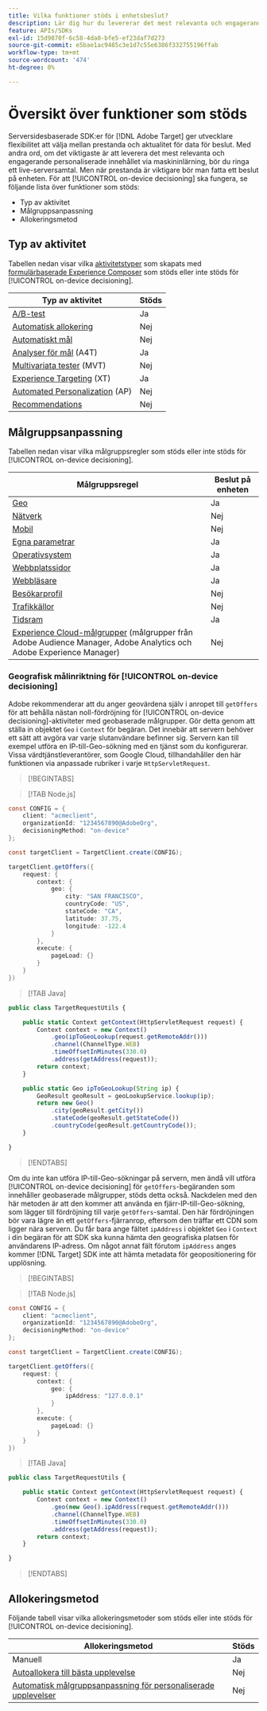 ```yaml
---
title: Vilka funktioner stöds i enhetsbeslut?
description: Lär dig hur du levererar det mest relevanta och engagerande personaliserade innehållet via maskininlärning via ett live-serversamtal.
feature: APIs/SDKs
exl-id: 15d9870f-6c58-4da0-bfe5-ef23daf7d273
source-git-commit: e5bae1ac9485c3e1d7c55e6386f332755196ffab
workflow-type: tm+mt
source-wordcount: '474'
ht-degree: 0%

---
```


# Översikt över funktioner som stöds

Serversidesbaserade SDK:er för [!DNL Adobe Target] ger utvecklare flexibilitet att välja mellan prestanda och aktualitet för data för beslut. Med andra ord, om det viktigaste är att leverera det mest relevanta och engagerande personaliserade innehållet via maskininlärning, bör du ringa ett live-serversamtal. Men när prestanda är viktigare bör man fatta ett beslut på enheten. För att [!UICONTROL on-device decisioning] ska fungera, se följande lista över funktioner som stöds:

* Typ av aktivitet
* Målgruppsanpassning
* Allokeringsmetod

## Typ av aktivitet

Tabellen nedan visar vilka [aktivitetstyper](https://experienceleague.adobe.com/docs/target/using/activities/target-activities-guide.html?lang=sv-SE) som skapats med [formulärbaserade Experience Composer](https://experienceleague.adobe.com/docs/target/using/experiences/form-experience-composer.html?lang=sv-SE&) som stöds eller inte stöds för [!UICONTROL on-device decisioning].

| Typ av aktivitet | Stöds |
| --- | --- |
| [A/B-test](https://experienceleague.adobe.com/docs/target/using/activities/abtest/test-ab.html?lang=sv-SE) | Ja |
| [Automatisk allokering](https://experienceleague.adobe.com/docs/target/using/activities/auto-allocate/automated-traffic-allocation.html?lang=sv-SE) | Nej |
| [Automatiskt mål](https://experienceleague.adobe.com/docs/target/using/activities/auto-target/auto-target-to-optimize.html?lang=sv-SE) | Nej |
| [Analyser för mål](https://experienceleague.adobe.com/docs/target/using/integrate/a4t/a4t.html?lang=sv-SE) (A4T) | Ja |
| [Multivariata tester](https://experienceleague.adobe.com/docs/target/using/activities/multivariate-test/multivariate-testing.html?lang=sv-SE) (MVT) | Nej |
| [Experience Targeting](https://experienceleague.adobe.com/docs/target/using/activities/experience-targeting/experience-target.html?lang=sv-SE) (XT) | Ja |
| [Automated Personalization](https://experienceleague.adobe.com/docs/target/using/activities/automated-personalization/automated-personalization.html?lang=sv-SE) (AP) | Nej |
| [Recommendations](https://experienceleague.adobe.com/docs/target/using/recommendations/recommendations.html?lang=sv-SE) | Nej |


## Målgruppsanpassning

Tabellen nedan visar vilka målgruppsregler som stöds eller inte stöds för [!UICONTROL on-device decisioning].

| Målgruppsregel | Beslut på enheten |
| --- | --- |
| [Geo](https://experienceleague.adobe.com/docs/target/using/audiences/create-audiences/categories-audiences/geo.html?lang=sv-SE) | Ja |
| [Nätverk](https://experienceleague.adobe.com/docs/target/using/audiences/create-audiences/categories-audiences/network.html?lang=sv-SE) | Nej |
| [Mobil](https://experienceleague.adobe.com/docs/target/using/audiences/create-audiences/categories-audiences/mobile.html?lang=sv-SE) | Nej |
| [Egna parametrar](https://experienceleague.adobe.com/docs/target/using/audiences/create-audiences/categories-audiences/custom-parameters.html?lang=sv-SE) | Ja |
| [Operativsystem](https://experienceleague.adobe.com/docs/target/using/audiences/create-audiences/categories-audiences/operating-system.html?lang=sv-SE) | Ja |
| [Webbplatssidor](https://experienceleague.adobe.com/docs/target/using/audiences/create-audiences/categories-audiences/site-pages.html?lang=sv-SE) | Ja |
| [Webbläsare](https://experienceleague.adobe.com/docs/target/using/audiences/create-audiences/categories-audiences/browser.html?lang=sv-SE) | Ja |
| [Besökarprofil](https://experienceleague.adobe.com/docs/target/using/audiences/create-audiences/categories-audiences/visitor-profile.html?lang=sv-SE) | Nej |
| [Trafikkällor](https://experienceleague.adobe.com/docs/target/using/audiences/create-audiences/categories-audiences/traffic-sources.html?lang=sv-SE) | Nej |
| [Tidsram](https://experienceleague.adobe.com/docs/target/using/audiences/create-audiences/categories-audiences/time-frame.html?lang=sv-SE) | Ja |
| [Experience Cloud-målgrupper](https://experienceleague.adobe.com/docs/target/using/integrate/mmp.html?lang=sv-SE) (målgrupper från Adobe Audience Manager, Adobe Analytics och Adobe Experience Manager) | Nej |

### Geografisk målinriktning för [!UICONTROL on-device decisioning]

Adobe rekommenderar att du anger geovärdena själv i anropet till `getOffers` för att behålla nästan noll-fördröjning för [!UICONTROL on-device decisioning]-aktiviteter med geobaserade målgrupper. Gör detta genom att ställa in objektet `Geo` i `Context` för begäran. Det innebär att servern behöver ett sätt att avgöra var varje slutanvändare befinner sig. Servern kan till exempel utföra en IP-till-Geo-sökning med en tjänst som du konfigurerar. Vissa värdtjänstleverantörer, som Google Cloud, tillhandahåller den här funktionen via anpassade rubriker i varje `HttpServletRequest`.

>[!BEGINTABS]

>[!TAB Node.js]

```csharp {line-numbers="true"}
const CONFIG = {
    client: "acmeclient",
    organizationId: "1234567890@AdobeOrg",
    decisioningMethod: "on-device"
};

const targetClient = TargetClient.create(CONFIG);

targetClient.getOffers({
    request: {
        context: {
            geo: {
                city: "SAN FRANCISCO",
                countryCode: "US",
                stateCode: "CA",
                latitude: 37.75,
                longitude: -122.4
            }
        },
        execute: {
            pageLoad: {}
        }
    }
})
```

>[!TAB Java]

```javascript {line-numbers="true"}
public class TargetRequestUtils {

    public static Context getContext(HttpServletRequest request) {
        Context context = new Context()
            .geo(ipToGeoLookup(request.getRemoteAddr()))
            .channel(ChannelType.WEB)
            .timeOffsetInMinutes(330.0)
            .address(getAddress(request));
        return context;
    }

    public static Geo ipToGeoLookup(String ip) {
        GeoResult geoResult = geoLookupService.lookup(ip);
        return new Geo()
            .city(geoResult.getCity())
            .stateCode(geoResult.getStateCode())
            .countryCode(geoResult.getCountryCode());
    }

}
```

>[!ENDTABS]

Om du inte kan utföra IP-till-Geo-sökningar på servern, men ändå vill utföra [!UICONTROL on-device decisioning] för `getOffers`-begäranden som innehåller geobaserade målgrupper, stöds detta också. Nackdelen med den här metoden är att den kommer att använda en fjärr-IP-till-Geo-sökning, som lägger till fördröjning till varje `getOffers`-samtal. Den här fördröjningen bör vara lägre än ett `getOffers`-fjärranrop, eftersom den träffar ett CDN som ligger nära servern. Du får bara ange fältet `ipAddress` i objektet `Geo` i `Context` i din begäran för att SDK ska kunna hämta den geografiska platsen för användarens IP-adress. Om något annat fält förutom `ipAddress` anges kommer [!DNL Target] SDK inte att hämta metadata för geopositionering för upplösning.


>[!BEGINTABS]

>[!TAB Node.js]

```csharp {line-numbers="true"}
const CONFIG = {
    client: "acmeclient",
    organizationId: "1234567890@AdobeOrg",
    decisioningMethod: "on-device"
};

const targetClient = TargetClient.create(CONFIG);

targetClient.getOffers({
    request: {
        context: {
            geo: {
                ipAddress: "127.0.0.1"
            }
        },
        execute: {
            pageLoad: {}
        }
    }
})
```

>[!TAB Java]

```javascript {line-numbers="true"}
public class TargetRequestUtils {

    public static Context getContext(HttpServletRequest request) {
        Context context = new Context()
            .geo(new Geo().ipAddress(request.getRemoteAddr()))
            .channel(ChannelType.WEB)
            .timeOffsetInMinutes(330.0)
            .address(getAddress(request));
        return context;
    }

}
```

>[!ENDTABS]

## Allokeringsmetod

Följande tabell visar vilka allokeringsmetoder som stöds eller inte stöds för [!UICONTROL on-device decisioning].

| Allokeringsmetod | Stöds |
| --- | --- |
| Manuell | Ja |
| [Autoallokera till bästa upplevelse](https://experienceleague.adobe.com/docs/target/using/activities/auto-allocate/automated-traffic-allocation.html?lang=sv-SE) | Nej |
| [Automatisk målgruppsanpassning för personaliserade upplevelser](https://experienceleague.adobe.com/docs/target/using/activities/auto-target-to-optimize.html?lang=sv-SE) | Nej |
